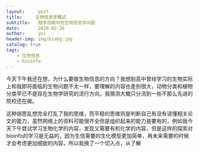 ```yaml
---
layout:     post
title:     生物信息学概述 
subtitle:   程序员眼中的生物信息学问题
date:       2020-02-26
author:     yoi
header-img: img/biobg.jpg
catalog: true
tags:
    - 生物信息
    - bioinfo
---
```

今天下午我还在想，为什么要做生物信息的方向？我想到高中曾经学习的生物实际上和我即将面临的生物问题不太一样，要理解的内容也差别很大，动物分类和植物分类早已不是现在生物学研究的流行方向，我猜测大概只分流到一些不那么先进的院校还在做。

这种胡思乱想完全打乱了我的思维，而平稳的思维则是判断自己有没有读懂相关论文的能力，虽然网络上的资料可能很齐全但是组织起来的能力是要有的，例如我今天下午尝试学习生物化学的内容，发现又需要有机化学的内容，但是这样的探索对bioinfo的学习是无益的，因为生信需要的生化模型更加简单，再未来需要的时候才会考虑更加细致的内容，所以我换了一个切入点，从了解
